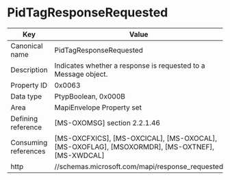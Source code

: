 # PidTagResponseRequested

| Key | Value |
|---|---|
| Canonical name | PidTagResponseRequested |
| Description | Indicates whether a response is requested to a Message object. |
| Property ID | 0x0063 |
| Data type | PtypBoolean, 0x000B |
| Area | MapiEnvelope Property set |
| Defining reference | [MS-OXOMSG] section 2.2.1.46 |
| Consuming references | [MS-OXCFXICS], [MS-OXCICAL], [MS-OXOCAL], [MS-OXOFLAG], [MSOXORMDR], [MS-OXTNEF], [MS-XWDCAL] |
| http | //schemas.microsoft.com/mapi/response_requested |
